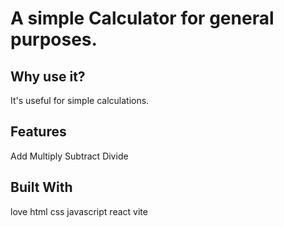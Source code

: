 # A simple Calculator for general purposes.

## Why use it?
It's useful for simple calculations.

## Features
Add
Multiply
Subtract
Divide
## Built With
love
html
css
javascript
react
vite
